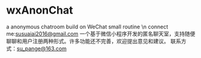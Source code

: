 # wxAnonChat
a anonymous chatroom build on WeChat small routine \n
connect me:susuaiai2016@gmail.com
一个基于微信小程序开发的匿名聊天室，支持随便聊聊和用户注册两种形式。许多功能还不完善，欢迎提出意见和建议。
联系方式：su_pange@163.com
